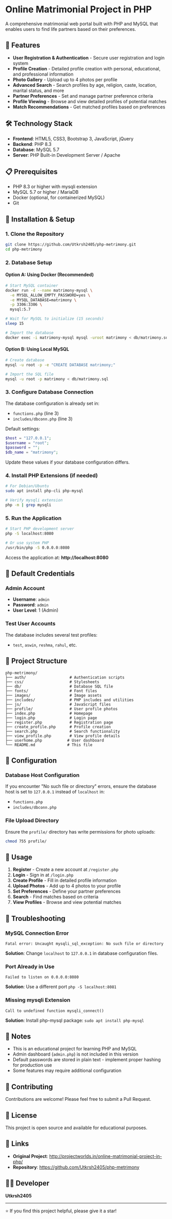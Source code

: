 # Online Matrimonial Project in PHP

A comprehensive matrimonial web portal built with PHP and MySQL that enables users to find life partners based on their preferences.

## 🌟 Features

- **User Registration & Authentication** - Secure user registration and login system
- **Profile Creation** - Detailed profile creation with personal, educational, and professional information
- **Photo Gallery** - Upload up to 4 photos per profile
- **Advanced Search** - Search profiles by age, religion, caste, location, marital status, and more
- **Partner Preferences** - Set and manage partner preference criteria
- **Profile Viewing** - Browse and view detailed profiles of potential matches
- **Match Recommendations** - Get matched profiles based on preferences

## 🛠️ Technology Stack

- **Frontend**: HTML5, CSS3, Bootstrap 3, JavaScript, jQuery
- **Backend**: PHP 8.3
- **Database**: MySQL 5.7
- **Server**: PHP Built-in Development Server / Apache

## 📋 Prerequisites

- PHP 8.3 or higher with mysqli extension
- MySQL 5.7 or higher / MariaDB
- Docker (optional, for containerized MySQL)
- Git

## 🚀 Installation & Setup

### 1. Clone the Repository

```bash
git clone https://github.com/Utkrsh2405/php-metrimony.git
cd php-metrimony
```

### 2. Database Setup

#### Option A: Using Docker (Recommended)

```bash
# Start MySQL container
docker run -d --name matrimony-mysql \
  -e MYSQL_ALLOW_EMPTY_PASSWORD=yes \
  -e MYSQL_DATABASE=matrimony \
  -p 3306:3306 \
  mysql:5.7

# Wait for MySQL to initialize (15 seconds)
sleep 15

# Import the database
docker exec -i matrimony-mysql mysql -uroot matrimony < db/matrimony.sql
```

#### Option B: Using Local MySQL

```bash
# Create database
mysql -u root -p -e "CREATE DATABASE matrimony;"

# Import the SQL file
mysql -u root -p matrimony < db/matrimony.sql
```

### 3. Configure Database Connection

The database configuration is already set in:
- `functions.php` (line 3)
- `includes/dbconn.php` (line 3)

Default settings:
```php
$host = "127.0.0.1";
$username = "root";
$password = "";
$db_name = "matrimony";
```

Update these values if your database configuration differs.

### 4. Install PHP Extensions (if needed)

```bash
# For Debian/Ubuntu
sudo apt install php-cli php-mysql

# Verify mysqli extension
php -m | grep mysqli
```

### 5. Run the Application

```bash
# Start PHP development server
php -S localhost:8080

# Or use system PHP
/usr/bin/php -S 0.0.0.0:8080
```

Access the application at: **http://localhost:8080**

## 👤 Default Credentials

### Admin Account
- **Username**: `admin`
- **Password**: `admin`
- **User Level**: 1 (Admin)

### Test User Accounts
The database includes several test profiles:
- `test`, `aswin`, `reshma`, `rahul`, etc.

## 📂 Project Structure

```
php-metrimony/
├── auth/                   # Authentication scripts
├── css/                    # Stylesheets
├── db/                     # Database SQL file
├── fonts/                  # Font files
├── images/                 # Image assets
├── includes/               # PHP includes and utilities
├── js/                     # JavaScript files
├── profile/                # User profile photos
├── index.php               # Homepage
├── login.php               # Login page
├── register.php            # Registration page
├── create_profile.php      # Profile creation
├── search.php              # Search functionality
├── view_profile.php        # View profile details
├── userhome.php           # User dashboard
└── README.md              # This file
```

## 🔧 Configuration

### Database Host Configuration

If you encounter "No such file or directory" errors, ensure the database host is set to `127.0.0.1` instead of `localhost` in:
- `functions.php`
- `includes/dbconn.php`

### File Upload Directory

Ensure the `profile/` directory has write permissions for photo uploads:
```bash
chmod 755 profile/
```

## 🎯 Usage

1. **Register** - Create a new account at `/register.php`
2. **Login** - Sign in at `/login.php`
3. **Create Profile** - Fill in detailed profile information
4. **Upload Photos** - Add up to 4 photos to your profile
5. **Set Preferences** - Define your partner preferences
6. **Search** - Find matches based on criteria
7. **View Profiles** - Browse and view potential matches

## 🐛 Troubleshooting

### MySQL Connection Error
```
Fatal error: Uncaught mysqli_sql_exception: No such file or directory
```
**Solution**: Change `localhost` to `127.0.0.1` in database configuration files.

### Port Already in Use
```
Failed to listen on 0.0.0.0:8080
```
**Solution**: Use a different port `php -S localhost:8081`

### Missing mysqli Extension
```
Call to undefined function mysqli_connect()
```
**Solution**: Install php-mysql package: `sudo apt install php-mysql`

## 📝 Notes

- This is an educational project for learning PHP and MySQL
- Admin dashboard (`admin.php`) is not included in this version
- Default passwords are stored in plain text - implement proper hashing for production use
- Some features may require additional configuration

## 🤝 Contributing

Contributions are welcome! Please feel free to submit a Pull Request.

## 📄 License

This project is open source and available for educational purposes.

## 🔗 Links

- **Original Project**: http://projectworlds.in/online-matrimonial-project-in-php/
- **Repository**: https://github.com/Utkrsh2405/php-metrimony

## 👨‍💻 Developer

**Utkrsh2405**

---

⭐ If you find this project helpful, please give it a star!

